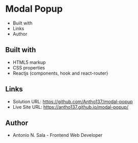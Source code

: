 # Modal Popup

- Built with
- Links
- Author

## Built with

- HTML5 markup 
- CSS properties
- Reactjs (components, hook and react-router)

## Links

- Solution URL: https://github.com/Antho137/modal-popup
- Live Site URL: https://antho137.github.io/modal-popup/

## Author

- Antonio N. Sala - Frontend Web Developer